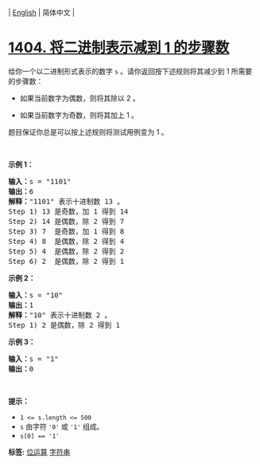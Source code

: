 | [English](README_EN.md) | 简体中文 |

# [1404. 将二进制表示减到 1 的步骤数](https://leetcode.cn/problems/number-of-steps-to-reduce-a-number-in-binary-representation-to-one)
<p>给你一个以二进制形式表示的数字 <code>s</code> 。请你返回按下述规则将其减少到 1 所需要的步骤数：</p>

<ul>
	<li>
	<p>如果当前数字为偶数，则将其除以 2 。</p>
	</li>
	<li>
	<p>如果当前数字为奇数，则将其加上 1 。</p>
	</li>
</ul>

<p>题目保证你总是可以按上述规则将测试用例变为 1 。</p>

<p>&nbsp;</p>

<p><strong>示例 1：</strong></p>

<pre><strong>输入：</strong>s = &quot;1101&quot;
<strong>输出：</strong>6
<strong>解释：</strong>&quot;1101&quot; 表示十进制数 13 。
Step 1) 13 是奇数，加 1 得到 14&nbsp;
Step 2) 14 是偶数，除 2 得到 7
Step 3) 7  是奇数，加 1 得到 8
Step 4) 8  是偶数，除 2 得到 4&nbsp; 
Step 5) 4  是偶数，除 2 得到 2&nbsp;
Step 6) 2  是偶数，除 2 得到 1&nbsp; 
</pre>

<p><strong>示例 2：</strong></p>

<pre><strong>输入：</strong>s = &quot;10&quot;
<strong>输出：</strong>1
<strong>解释：</strong>&quot;10&quot; 表示十进制数 2 。
Step 1) 2 是偶数，除 2 得到 1 
</pre>

<p><strong>示例 3：</strong></p>

<pre><strong>输入：</strong>s = &quot;1&quot;
<strong>输出：</strong>0
</pre>

<p>&nbsp;</p>

<p><strong>提示：</strong></p>

<ul>
	<li><code>1 &lt;= s.length&nbsp;&lt;= 500</code></li>
	<li><code>s</code> 由字符 <code>&#39;0&#39;</code> 或 <code>&#39;1&#39;</code> 组成。</li>
	<li><code>s[0] == &#39;1&#39;</code></li>
</ul>

**标签:**  [位运算](https://leetcode.cn/tag/bit-manipulation) [字符串](https://leetcode.cn/tag/string) 